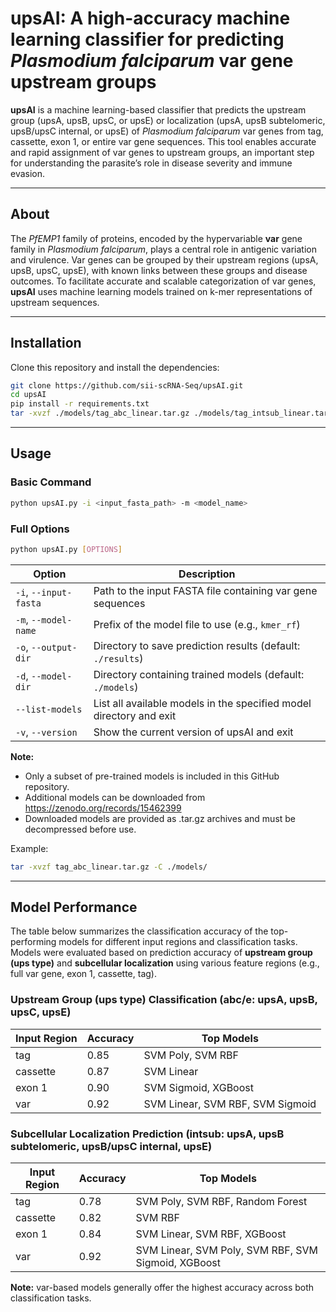 # upsAI: A high-accuracy machine learning classifier for predicting *Plasmodium falciparum* var gene upstream groups 

**upsAI** is a machine learning-based classifier that predicts the upstream group (upsA, upsB, upsC, or upsE) or localization (upsA, upsB subtelomeric, upsB/upsC internal, or upsE) of *Plasmodium falciparum* var genes from tag, cassette, exon 1, or entire var gene sequences. This tool enables accurate and rapid assignment of var genes to upstream groups, an important step for understanding the parasite’s role in disease severity and immune evasion.

---

## About

The *PfEMP1* family of proteins, encoded by the hypervariable **var** gene family in *Plasmodium falciparum*, plays a central role in antigenic variation and virulence. Var genes can be grouped by their upstream regions (upsA, upsB, upsC, upsE), with known links between these groups and disease outcomes.
To facilitate accurate and scalable categorization of var genes, **upsAI** uses machine learning models trained on k-mer representations of upstream sequences.

---

## Installation

Clone this repository and install the dependencies:

```bash
git clone https://github.com/sii-scRNA-Seq/upsAI.git
cd upsAI
pip install -r requirements.txt
tar -xvzf ./models/tag_abc_linear.tar.gz ./models/tag_intsub_linear.tar.gz -C ./models/
```

---

## Usage

### Basic Command

```bash
python upsAI.py -i <input_fasta_path> -m <model_name>
```

### Full Options

```bash
python upsAI.py [OPTIONS]
```

| Option                | Description                                                         |
| --------------------- | ------------------------------------------------------------------- |
| `-i`, `--input-fasta` | Path to the input FASTA file containing var gene sequences          |
| `-m`, `--model-name`  | Prefix of the model file to use (e.g., `kmer_rf`)                   |
| `-o`, `--output-dir`  | Directory to save prediction results (default: `./results`)         |
| `-d`, `--model-dir`   | Directory containing trained models (default: `./models`)           |
| `--list-models`       | List all available models in the specified model directory and exit |
| `-v`, `--version`     | Show the current version of upsAI and exit                          |


**Note:**
- Only a subset of pre-trained models is included in this GitHub repository.
- Additional models can be downloaded from https://zenodo.org/records/15462399
- Downloaded models are provided as .tar.gz archives and must be decompressed before use.

Example:
```bash
tar -xvzf tag_abc_linear.tar.gz -C ./models/
```

---

## Model Performance

The table below summarizes the classification accuracy of the top-performing models for different input regions and classification tasks. Models were evaluated based on prediction accuracy of **upstream group (ups type)** and **subcellular localization** using various feature regions (e.g., full var gene, exon 1, cassette, tag).

### Upstream Group (ups type) Classification (abc/e: upsA, upsB, upsC, upsE)

| Input Region | Accuracy | Top Models                                       |
|--------------|----------|--------------------------------------------------|
| tag          | 0.85     | SVM Poly, SVM RBF                                |
| cassette     | 0.87     | SVM Linear                                       |
| exon 1       | 0.90     | SVM Sigmoid, XGBoost                             |
| var          | 0.92     | SVM Linear, SVM RBF, SVM Sigmoid                 |

### Subcellular Localization Prediction (intsub: upsA, upsB subtelomeric, upsB/upsC internal, upsE)

| Input Region | Accuracy | Top Models                                          |
|--------------|----------|-----------------------------------------------------|
| tag          | 0.78     | SVM Poly, SVM RBF, Random Forest                    |
| cassette     | 0.82     | SVM RBF                                             |
| exon 1       | 0.84     | SVM Linear, SVM RBF, XGBoost                        |
| var          | 0.92     | SVM Linear, SVM Poly, SVM RBF, SVM Sigmoid, XGBoost |

**Note:** var-based models generally offer the highest accuracy across both classification tasks.
